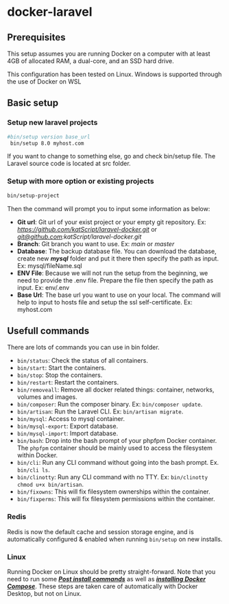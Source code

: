# docker-laravel

## Prerequisites

This setup assumes you are running Docker on a computer with at least 4GB of allocated RAM, a dual-core, and an SSD hard drive.

This configuration has been tested on Linux. Windows is supported through the use of Docker on WSL

## Basic setup

### Setup new laravel projects
```bash
#bin/setup version base_url
 bin/setup 8.0 myhost.com
```

If you want to change to something else, go and check bin/setup file. The Laravel source code is located at src folder.

### Setup with more option or existing projects 

```bash
bin/setup-project
```

Then the command will prompt you to input some information as below:
- **Git url**: Git url of your exist project or your empty git repository. Ex: *https://github.com/katScript/laravel-docker.git* or *git@github.com:katScript/laravel-docker.git*
- **Branch**: Git branch you want to use. Ex: *main* or *master*
- **Database**: The backup database file. You can download the database, create new ***mysql*** folder and put it there then specify the path as input. Ex: mysql/fileName.sql
- **ENV File**: Because we will not run the setup from the beginning, we need to provide the .env file. Prepare the file then specify the path as input. Ex: env/.env
- **Base Url**: The base url you want to use on your local. The command will help to input to hosts file and setup the ssl self-certificate. Ex: myhost.com

## Usefull commands

There are lots of commands you can use in bin folder.
- `bin/status`: Check the status of all containers.
- `bin/start`: Start the containers.
- `bin/stop`: Stop the containers.
- `bin/restart`: Restart the containers.
- `bin/removeall`: Remove all docker related things: container, networks, volumes and images.
- `bin/composer`: Run the composer binary. Ex: `bin/composer update`.
- `bin/artisan`: Run the Laravel CLI. Ex: `bin/artisan migrate`.
- `bin/mysql`: Access to mysql container.
- `bin/mysql-export`: Export database.
- `bin/mysql-import`: Import database.
- `bin/bash`: Drop into the bash prompt of your phpfpm Docker container. The `phpfpm` container should be mainly used to access the filesystem within Docker.
- `bin/cli`: Run any CLI command without going into the bash prompt. Ex. `bin/cli ls`.
- `bin/clinotty`: Run any CLI command with no TTY. Ex: `bin/clinotty chmod u+x bin/artisan`.
- `bin/fixowns`: This will fix filesystem ownerships within the container.
- `bin/fixperms`: This will fix filesystem permissions within the container.

### Redis

Redis is now the default cache and session storage engine, and is automatically configured & enabled when running `bin/setup` on new installs.

### Linux

Running Docker on Linux should be pretty straight-forward. Note that you need to run some [***Post install commands***](https://docs.docker.com/install/linux/linux-postinstall/) as well as [***installing Docker Compose***](https://docs.docker.com/compose/install). These steps are taken care of automatically with Docker Desktop, but not on Linux.